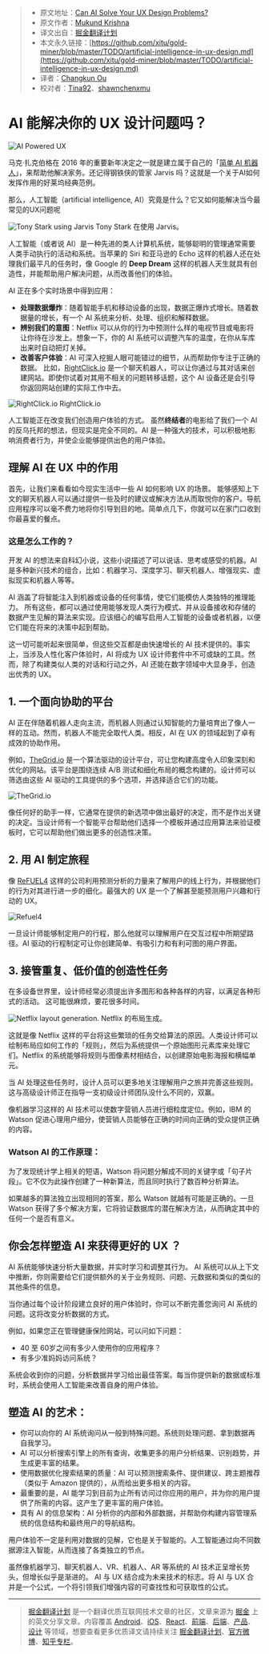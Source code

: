 
  > * 原文地址：[Can AI Solve Your UX Design Problems?](https://www.sitepoint.com/artificial-intelligence-in-ux-design/)
  > * 原文作者：[Mukund Krishna](https://www.sitepoint.com/author/mukund-krishna/)
  > * 译文出自：[掘金翻译计划](https://github.com/xitu/gold-miner)
  > * 本文永久链接：[https://github.com/xitu/gold-miner/blob/master/TODO/artificial-intelligence-in-ux-design.md](https://github.com/xitu/gold-miner/blob/master/TODO/artificial-intelligence-in-ux-design.md)
  > * 译者：[Changkun Ou](https://github.com/changkun/)
  > * 校对者：[Tina92](https://github.com/Tina92)、[shawnchenxmu](https://github.com/shawnchenxmu)

# AI 能解决你的 UX 设计问题吗？

  ![AI Powered UX](https://dab1nmslvvntp.cloudfront.net/wp-content/uploads/2017/07/1501567920icDqSo2.jpg)

马克·扎克伯格在 2016 年的重要新年决定之一就是建立属于自己的「[简单 AI 机器人](http://www.vanityfair.com/news/2016/12/mark-zuckerberg-spent-100-hours-building-his-own-robot-butler)」，来帮助他解决家务。还记得钢铁侠的管家 Jarvis 吗？这就是一个关于AI如何发挥作用的好莱坞经典范例。

那么，人工智能（artificial intelligence, AI）究竟是什么？它又如何能解决当今最常见的UX问题呢

![Tony Stark using Jarvis](https://dab1nmslvvntp.cloudfront.net/wp-content/uploads/2017/07/150156788652646.jpg)
Tony Stark 在使用 Jarvis。

人工智能（或者说 AI）是一种先进的类人计算机系统，能够聪明的管理通常需要人类手动执行的活动和系统。当苹果的 Siri 和亚马逊的 Echo 这样的机器人还在处理我们最平凡的任务时，像 Google 的 **Deep Dream** 这样的机器人天生就具有创造性，并能帮助用户解决问题，从而改善他们的体验。

AI 正在多个实时场景中得到应用：

- **处理数据爆炸**：随着智能手机和移动设备的出现，数据正爆炸式增长。随着数据量的增长，有一个 AI 系统来分析、处理、组织和解释数据。
- **辨别我们的意图**：Netflix 可以从你的行为中预测什么样的电视节目或电影将让你待在沙发上。想象一下，你的 AI 系统可以调整汽车的温度，在你从车库出来时自动把灯关掉。
- **改善客户体验**：AI 可深入挖掘人眼可能错过的细节，从而帮助你专注于正确的数据。 比如，[RightClick.io](https://rightclick.io/#/) 是一个聊天机器人，可以让你通过与其对话来创建网站。即使你试着对其用不相关的问题转移话题，这个 AI 设备还是会引导你返回网站创建的实际工作中去。

![RightClick.io](https://dab1nmslvvntp.cloudfront.net/wp-content/uploads/2017/07/15015679069ApLLkv.jpg)
RightClick.io

人工智能正在改变我们创造用户体验的方式。 虽然**终结者**的电影给了我们一个 AI 的反乌托邦的想法，但现实是完全不同的。AI 是一种强大的技术，可以积极地影响消费者行为，并使企业能够提供出色的用户体验。

## 理解 AI 在 UX 中的作用

首先，让我们来看看如今现实生活中一些 AI 如何影响 UX 的场景。 能够感知上下文的聊天机器人可以通过提供一些及时的建议或解决方法从而取悦你的客户。导航应用程序可以毫不费力地将你引导到目的地。简单点几下，你就可以在家门口收到你最喜爱的餐点。

### 这是怎么工作的？

开发 AI 的想法来自科幻小说，这些小说描述了可以说话、思考或感受的机器。AI 是多种新兴技术的组合，比如：机器学习、深度学习、聊天机器人、增强现实、虚拟现实和机器人等等。

AI 涵盖了将智能注入到机器或设备的任何事情，使它们能模仿人类独特的推理能力。 所有这些，都可以通过使用能够发现人类行为模式、并从设备接收和存储的数据产生见解的算法来实现。应该细心的编写启用人工智能的设备或者机器，以便它们能在将来的决策中起到帮助。

这一切可能听起来很简单，但这些交互都是由快速增长的 AI 技术提供的。事实上，当涉及人性化客户体验时，AI 将成为 UX 设计师套件中不可或缺的工具。然而，除了构建类似人类的对话和行动之外，AI 还能在数字领域中大显身手，创造出优秀的 UX。

## 1. 一个面向协助的平台

AI 正在伴随着机器人走向主流，而机器人则通过认知智能的力量培育出了像人一样的互动。然而，机器人不能完全取代人类。相反，AI 在 UX 的领域起到了卓有成效的协助作用。

例如，[TheGrid.io](https://thegrid.io/) 是一个算法驱动的设计平台，可让您构建高度令人印象深刻和优化的网站。该平台是围绕连续 A/B 测试和细化布局的概念构建的。设计师可以筛选由这些 AI 驱动的工具提供的多个选项，并选择适合它们的功能。

![TheGrid.io](https://dab1nmslvvntp.cloudfront.net/wp-content/uploads/2017/07/1501567868cAk9mgD-e1501568470475.jpg)

像任何好的助手一样，它通常在提供的新选项中做出最好的决定，而不是作出关键的决定。当设计师有一个智能平台帮助他们选择一个模板并通过应用算法来验证模板时，它可以帮助他们做出更多的创造性决策。

## 2. 用 AI 制定旅程

像 [ReFUEL4](https://www.refuel4.com/) 这样的公司利用预测分析的力量来了解用户的线上行为，并根据他们的行为对其进行进一步的细化。最强大的 UX 是一个了解甚至能预测用户兴趣和行动的 UX。

![Refuel4](https://dab1nmslvvntp.cloudfront.net/wp-content/uploads/2017/07/1501567882ezgif.com-optimize-34.gif)

一旦设计师能够制定用户的行程，那么他就可以理解用户在交互过程中所期望路径。AI 驱动的行程制定可让你创建简单、有吸引力和有利可图的用户界面。

## 3. 接管重复、低价值的创造性任务

在多设备世界里，设计师经常必须提出许多图形和各种各样的内容，以满足各种形式的活动。 这可能很麻烦，要花很多时间。

![Netflix layout generation.](https://dab1nmslvvntp.cloudfront.net/wp-content/uploads/2017/07/150156789352650.jpg)
Netflix 的布局生成。

这就是像 Netflix 这样的平台将这些繁琐的任务交给算法的原因。人类设计师可以绘制布局应如何工作的「规则」，然后为系统提供一个原始图形元素库来处理它们。Netflix 的系统能够将规则与图像素材相结合，以创建原始电影海报和横幅单元。

当 AI 处理这些任务时，设计人员可以更多地关注理解用户之旅并完善这些规则。 这与高级设计师正在指导一支初级设计师团队没什么不同的，双赢。

像机器学习这样的 AI 技术可以使数字营销人员进行细粒度定位。例如，IBM 的 Watson 促进心理用户细分，使营销人员能够在正确的时间向正确的受众提供正确的内容。

### Watson AI 的工作原理：

为了发现统计学上相关的短语，Watson 将问题分解成不同的关键字或「句子片段」。它不仅为此操作创建了一种新算法，而且同时执行了数百种分析算法。

如果越多的算法独立出现相同的答案，那么 Watson 就越有可能是正确的。一旦 Watson 获得了多个解决方案，它将验证数据库的潜在解决方法，从而确定其中的任何一个是否有意义。

## 你会怎样塑造 AI 来获得更好的 UX ？

AI 系统能够快速分析大量数据，并实时学习和调整其行为。 AI 系统可以从上下文中推断，你则需要给它们提供额外的关于业务规则、问题、元数据和类似的类似的其他条件的信息。

当你通过每个设计阶段建立良好的用户体验时，你可以不断完善您询问 AI 系统的问题。这将改变分析数据的方式。

例如，如果您正在管理健康保险网站，可以问如下问题：

- 40 至 60岁之间有多少人使用你的应用程序？
- 有多少准妈妈访问系统？

系统会收到你的问题，分析数据并学习给出最佳答案。每当你提供新的数据或标准时，系统会使用人工智能来改善自身的用户体验。

## 塑造 AI 的艺术：

- 你可以向你的 AI 系统询问从一般到特殊问题。系统则处理问题、拿到数据再自我学习。
- AI 可以分析搜索引擎上的所有查询，收集更多的用户分析结果、识别趋势，并生成更丰富的结果。
- 使用数据优化搜索结果的质量：AI 可以预测搜索条件、提供建议、跨主题推荐（类似于 Amazon 提供的），从而给出更多相关的内容。
- 最重要的是，AI 能学习到目前为止所有访问过你应用的用户，并为你的用户提供了所需的内容。这产生了更丰富的用户体验。
- 具有 AI 的信息架构：AI 分析你的内部和外部数据，并帮助你构建内容管理系统的信息结构和最终用户的导航结构。

用户体验不一定是利用对数据的见解，它也是关于智能的。人工智能通过向不同数据源注入智能，从而连接了各类独立的节点。

虽然像机器学习、聊天机器人、VR、机器人、AR 等系统的 AI 技术正呈增长势头，但增长似乎是渐进的。 AI 与 UX 结合成为未来技术的标志。将 AI 与 UX 合并是一个公式，一个将引领我们增强内容的可查找性和可获取性的公式。

---

  > [掘金翻译计划](https://github.com/xitu/gold-miner) 是一个翻译优质互联网技术文章的社区，文章来源为 [掘金](https://juejin.im) 上的英文分享文章。内容覆盖 [Android](https://github.com/xitu/gold-miner#android)、[iOS](https://github.com/xitu/gold-miner#ios)、[React](https://github.com/xitu/gold-miner#react)、[前端](https://github.com/xitu/gold-miner#前端)、[后端](https://github.com/xitu/gold-miner#后端)、[产品](https://github.com/xitu/gold-miner#产品)、[设计](https://github.com/xitu/gold-miner#设计) 等领域，想要查看更多优质译文请持续关注 [掘金翻译计划](https://github.com/xitu/gold-miner)、[官方微博](http://weibo.com/juejinfanyi)、[知乎专栏](https://zhuanlan.zhihu.com/juejinfanyi)。
